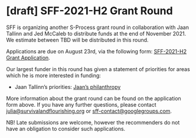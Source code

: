 # [draft] SFF-2021-H2 Grant Round 

SFF is organizing another S-Process grant round in collaboration with Jaan Tallinn and Jed McCaleb to distribute funds at the end of November 2021. We estimate between TBD will be distributed in this round. 

Applications are due on August 23rd, via the following form:
[SFF-2021-H2 Grant Application](https://docs.google.com/forms/d/e/1FAIpQLSd7DgK8WoUtpHb6tVLcKtgEOVL3MAgNq8Rl7O2XZICf7fCzfg/viewform). 

Our largest funder in this round has given a statement of priorities for areas which he is more interested in funding:

* Jaan Tallinn’s priorities: [Jaan’s philanthropy](https://jaan.online/philanthropy.html)


More information about the grant round can be found on the application form above. If you have any further questions, please contact julia@survivalandflourishing.org or sff-contact@googlegroups.com.

NB! Late submissions are welcome, however the recommenders do not have an obligation to consider such applications. 
